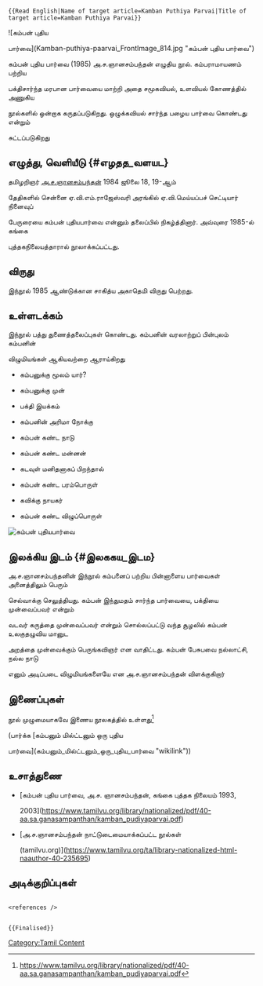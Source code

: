 ```{=mediawiki}
{{Read English|Name of target article=Kamban Puthiya Parvai|Title of target article=Kamban Puthiya Parvai}}
```
![கம்பன் புதிய
பார்வை](Kamban-puthiya-paarvai_FrontImage_814.jpg "கம்பன் புதிய பார்வை")
கம்பன் புதிய பார்வை (1985) அ.ச.ஞானசம்பந்தன் எழுதிய நூல். கம்பராமாயணம் பற்றிய
பக்திசார்ந்த மரபான பார்வையை மாற்றி அதை சமூகவியல், உளவியல் கோணத்தில் அணுகிய
நூல்களில் ஒன்றாக கருதப்படுகிறது. ஒழுக்கவியல் சார்ந்த பழைய பார்வை கொண்டது என்றும்
சுட்டப்படுகிறது

## எழுத்து, வெளியீடு {#எழதத_வளயட}

தமிழறிஞர் [அ.ச.ஞானசம்பந்தன்](அ.ச.ஞானசம்பந்தன் "wikilink") 1984 ஜூலை 18, 19-ஆம்
தேதிகளில் சென்னை ஏ.வி.எம்.ராஜேஸ்வரி அரங்கில் ஏ.வி.மெய்யப்பச் செட்டியார் நினைவுப்
பேருரையை கம்பன் புதியபார்வை என்னும் தலைப்பில் நிகழ்த்தினார். அவ்வுரை 1985-ல் கங்கை
புத்தகநிலையத்தாரால் நூலாக்கப்பட்டது.

## விருது

இந்நூல் 1985 ஆண்டுக்கான சாகித்ய அகாதெமி விருது பெற்றது.

## உள்ளடக்கம்

இந்நூல் பத்து துணைத்தலைப்புகள் கொண்டது. கம்பனின் வரலாற்றுப் பின்புலம் கம்பனின்
விழுமியங்கள் ஆகியவற்றை ஆராய்கிறது

-   கம்பனுக்கு மூலம் யார்?
-   கம்பனுக்கு முன்
-   பக்தி இயக்கம்
-   கம்பனின் அரிமா நோக்கு
-   கம்பன் கண்ட நாடு
-   கம்பன் கண்ட மன்னன்
-   கடவுள் மனிதனாகப் பிறந்தால்
-   கம்பன் கண்ட பரம்பொருள்
-   கவிக்கு நாயகர்
-   கம்பன் கண்ட விழுப்பொருள்

![கம்பன் புதியபார்வை](கம்பன்-புதிய_பார்வை.pdf.jpg "கம்பன் புதியபார்வை")

## இலக்கிய இடம் {#இலககய_இடம}

அ.ச.ஞானசம்பந்தனின் இந்நூல் கம்பனைப் பற்றிய பின்னாளைய பார்வைகள் அனைத்திலும் பெரும்
செல்வாக்கு செலுத்தியது. கம்பன் இந்துமதம் சார்ந்த பார்வையை, பக்தியை முன்வைப்பவர் என்றும்
வடவர் கருத்தை முன்வைப்பவர் என்றும் சொல்லப்பட்டு வந்த சூழலில் கம்பன் உலகுதழுவிய மானுட
அறத்தை முன்வைக்கும் பெருங்கவிஞர் என வாதிட்டது. கம்பன் பேசுபவை நல்லாட்சி, நல்ல நாடு
எனும் அடிப்படை விழுமியங்களையே என அ.ச.ஞானசம்பந்தன் விளக்குகிறார்

## இணைப்புகள்

நூல் முழுமையாகவே இணைய நூலகத்தில் உள்ளது[^1]

(பார்க்க [கம்பனும் மில்ட்டனும் ஒரு புதிய
பார்வை](கம்பனும்_மில்ட்டனும்_ஒரு_புதிய_பார்வை "wikilink"))

## உசாத்துணை

-   [கம்பன் புதிய பார்வை, அ.ச. ஞானசம்பந்தன், கங்கை புத்தக நிலையம் 1993,
    2003](https://www.tamilvu.org/library/nationalized/pdf/40-aa.sa.ganasampanthan/kamban_pudiyaparvai.pdf)
-   [அ.ச.ஞானசம்பந்தன் நாட்டுடைமையாக்கப்பட்ட நூல்கள்
    (tamilvu.org)](https://www.tamilvu.org/ta/library-nationalized-html-naauthor-40-235695)

## அடிக்குறிப்புகள்

```{=html}
<references />
```
```{=mediawiki}
{{Finalised}}
```
[Category:Tamil Content](Category:Tamil_Content "wikilink")

[^1]: <https://www.tamilvu.org/library/nationalized/pdf/40-aa.sa.ganasampanthan/kamban_pudiyaparvai.pdf>
